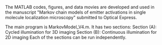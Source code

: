 The MATLAB codes, figures, and data movies are developed and used in the manuscript "Markov chain models of emitter activations in single molecule localization microscopy" submitted to Optical Express. 

The main program is MarkovModel_V4.m. It has two sections: 
Section (A): Cycled illumination for 3D imaging
Section (B): Continuous illumination for 2D imaging
Each of the sections can be run independently. 
